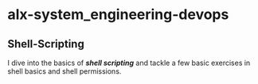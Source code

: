 # alx-system_engineering-devops

## Shell-Scripting

I dive into the basics of ***shell scripting*** and tackle a few basic exercises in shell basics and shell permissions.
